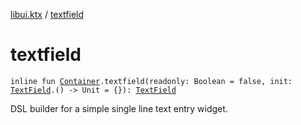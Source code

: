 [libui.ktx](README.md) / [textfield](textfield.md)

# textfield

`inline fun `[`Container`](-container/README.md)`.textfield(readonly: Boolean = false, init: `[`TextField`](-text-field/README.md)`.() -> Unit = {}): `[`TextField`](-text-field/README.md)

DSL builder for a simple single line text entry widget.

